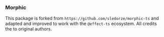 ### Morphic

This package is forked from `https://github.com/sledorze/morphic-ts` and adapted and improved to work with the `@effect-ts` ecosystem. All credits the to original authors.
